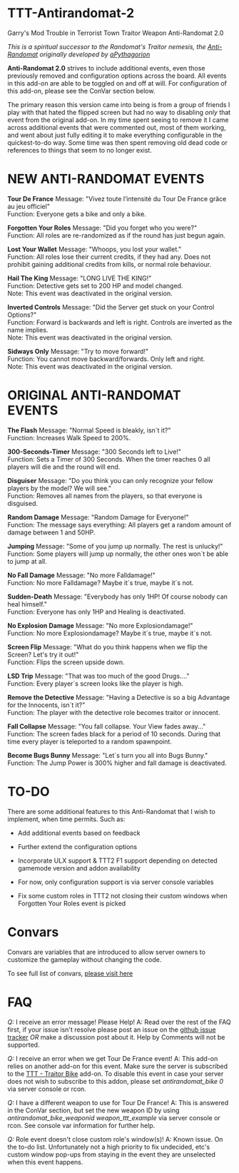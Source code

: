 # TTT-Antirandomat-2
Garry's Mod Trouble in Terrorist Town Traitor Weapon Anti-Randomat 2.0

*This is a spiritual successor to the Randomat's Traitor nemesis, the [Anti-Randomat](https://steamcommunity.com/sharedfiles/filedetails/?id=1917064838) originally developed by [aPythagorion](https://steamcommunity.com/id/bypythagyros)*

**Anti-Randomat 2.0** strives to include additional events, even those previously removed and configuration options across the board. All events in this add-on are able to be toggled on and off at will. For configuration of this add-on, please see the ConVar section below.

The primary reason this version came into being is from a group of friends I play with that hated the flipped screen but had no way to disabling *only* that event from the original add-on. In my time spent seeing to remove it I came across additional events that were commented out, most of them working, and went about just fully editing it to make everything configurable in the quickest-to-do way. Some time was then spent removing old dead code or references to things that seem to no longer exist.

# NEW ANTI-RANDOMAT EVENTS

**Tour De France**
Message: "Vivez toute l’intensité du Tour De France grâce au jeu officiel"<br />
Function: Everyone gets a bike and only a bike.<br />

**Forgotten Your Roles**
Message: "Did you forget who you were?"<br />
Function: All roles are re-randomized as if the round has just begun again.<br />

**Lost Your Wallet**
Message: "Whoops, you lost your wallet."<br />
Function: All roles lose their current credits, if they had any. Does not prohibit gaining additional credits from kills, or normal role behaviour.<br />

**Hail The King**
Message: "LONG LIVE THE KING!"<br />
Function: Detective gets set to 200 HP and model changed.<br />
Note: This event was deactivated in the original version.<br />

**Inverted Controls**
Message: "Did the Server get stuck on your Control Options?"<br />
Function: Forward is backwards and left is right. Controls are inverted as the name implies.<br />
Note: This event was deactivated in the original version.<br />

**Sidways Only**
Message: "Try to move forward!"<br />
Function: You cannot move backward/forwards. Only left and right.<br />
Note: This event was deactivated in the original version.<br />

# ORIGINAL ANTI-RANDOMAT EVENTS

**The Flash**
Message: "Normal Speed is bleakly, isn´t it?"<br />
Function: Increases Walk Speed to 200%.<br />

**300-Seconds-Timer**
Message: "300 Seconds left to Live!"<br />
Function: Sets a Timer of 300 Seconds. When the timer reaches 0 all players will die and the round will end.<br />

**Disguiser**
Message: "Do you think you can only recognize your fellow players by the model? We will see."<br />
Function: Removes all names from the players, so that everyone is disguised.<br />

**Random Damage**
Message: "Random Damage for Everyone!"<br />
Function: The message says everything: All players get a random amount of damage between 1 and 50HP.<br />

**Jumping**
Message: "Some of you jump up normally. The rest is unlucky!"<br />
Function: Some players will jump up normally, the other ones won´t be able to jump at all.<br />

**No Fall Damage**
Message: "No more Falldamage!"<br />
Function: No more Falldamage? Maybe it´s true, maybe it´s not.<br />

**Sudden-Death**
Message: "Everybody has only 1HP! Of course nobody can heal himself."<br />
Function: Everyone has only 1HP and Healing is deactivated.<br />

**No Explosion Damage**
Message: "No more Explosiondamage!"<br />
Function: No more Explosiondamage? Maybe it´s true, maybe it´s not.<br />

**Screen Flip**
Message: "What do you think happens when we flip the Screen? Let's try it out!"<br />
Function: Flips the screen upside down.<br />

**LSD Trip**
Message: "That was too much of the good Drugs...."<br />
Function: Every player´s screen looks like the player is high.<br />

**Remove the Detective**
Message: "Having a Detective is so a big Advantage for the Innocents, isn´t it?"<br />
Function: The player with the detective role becomes traitor or innocent.<br />

**Fall Collapse**
Message: "You fall collapse. Your View fades away..."<br />
Function: The screen fades black for a period of 10 seconds. During that time every player is teleported to a random spawnpoint.<br />

**Become Bugs Bunny**
Message: "Let´s turn you all into Bugs Bunny."<br />
Function: The Jump Power is 300% higher and fall damage is deactivated.<br />

# TO-DO
There are some additional features to this Anti-Randomat that I wish to implement, when time permits. Such as:

* Add additional events based on feedback
* Further extend the configuration options
* Incorporate ULX support & TTT2 F1 support depending on detected gamemode version and addon availability

* For now, only configuration support is via server console variables

* Fix some custom roles in TTT2 not closing their custom windows when Forgotten Your Roles event is picked

# Convars
Convars are variables that are introduced to allow server owners to customize the gameplay without changing the code.

To see full list of convars, [please visit here](https://gist.github.com/Kalbintion/db1cf1a7f2990d58f1c3ee8744ae8a09)

# FAQ
*Q:* I receive an error message! Please Help!
A: Read over the rest of the FAQ first, if your issue isn't resolve please post an issue on the [github issue tracker](https://github.com/Kalbintion/TTT-Antirandomat-2/issues) *OR* make a discussion post about it. Help by Comments will not be supported.

*Q:* I receive an error when we get Tour De France event!
A: This add-on relies on another add-on for this event. Make sure the server is subscribed to the [TTT - Traitor Bike](https://steamcommunity.com/sharedfiles/filedetails/?id=1858836015) add-on. To disable this event in case your server does not wish to subscribe to this addon, please set *antirandomat_bike 0* via server console or rcon.

*Q:* I have a different weapon to use for Tour De France!
A: This is answered in the ConVar section, but set the new weapon ID by using *antirandomat_bike_weaponid weapon_ttt_example* via server console or rcon. See console var information for further help.

*Q:* Role event doesn't close custom role's window(s)!
A: Known issue. On the to-do list. Unfortunately not a high priority to fix undecided, etc's custom window pop-ups from staying in the event they are unselected when this event happens.
